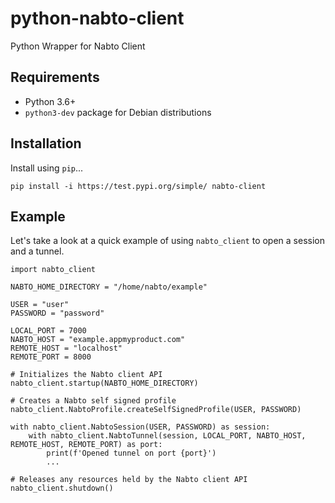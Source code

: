 # python-nabto-client

Python Wrapper for Nabto Client

## Requirements

* Python 3.6+
* `python3-dev` package for Debian distributions

## Installation

Install using `pip`...

    pip install -i https://test.pypi.org/simple/ nabto-client

## Example

Let's take a look at a quick example of using `nabto_client` to open a session and a tunnel.

    import nabto_client
    
    NABTO_HOME_DIRECTORY = "/home/nabto/example"

    USER = "user"
    PASSWORD = "password"
    
    LOCAL_PORT = 7000
    NABTO_HOST = "example.appmyproduct.com"
    REMOTE_HOST = "localhost"
    REMOTE_PORT = 8000

    # Initializes the Nabto client API
    nabto_client.startup(NABTO_HOME_DIRECTORY)
    
    # Creates a Nabto self signed profile
    nabto_client.NabtoProfile.createSelfSignedProfile(USER, PASSWORD)
    
    with nabto_client.NabtoSession(USER, PASSWORD) as session:
        with nabto_client.NabtoTunnel(session, LOCAL_PORT, NABTO_HOST, REMOTE_HOST, REMOTE_PORT) as port:
            print(f'Opened tunnel on port {port}')
            ...
            
    # Releases any resources held by the Nabto client API
    nabto_client.shutdown()
